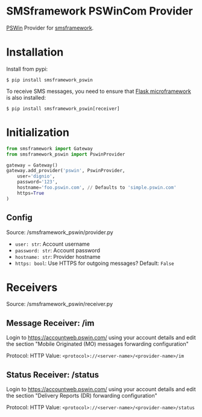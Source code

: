 SMSframework PSWinCom Provider
================================

[PSWin](https://wiki.pswin.com/) Provider for [smsframework](https://pypi.python.org/pypi/smsframework/).






Installation
============

Install from pypi:

    $ pip install smsframework_pswin

To receive SMS messages, you need to ensure that
[Flask microframework](http://flask.pocoo.org) is also installed:


    $ pip install smsframework_pswin[receiver]






Initialization
==============

```python
from smsframework import Gateway
from smsframework_pswin import PswinProvider

gateway = Gateway()
gateway.add_provider('pswin', PswinProvider,
    user='dignio',
    password='123',
    hostname='foo.pswin.com', // Defaults to 'simple.pswin.com'
    https=True
)
```

Config
------

Source: /smsframework_pswin/provider.py

* `user: str`: Account username
* `password: str`: Account password
* `hostname: str`: Provider hostname
* `https: bool`: Use HTTPS for outgoing messages? Default: `False`






Receivers
=========

Source: /smsframework_pswin/receiver.py

Message Receiver: /im
---------------------
Login to https://accountweb.pswin.com/ using your account details and edit the section "Mobile Originated (MO) messages forwarding configuration"

Protocol: HTTP
Value: `<protocol>://<server-name>/<provider-name>/im`


Status Receiver: /status
------------------------
Login to https://accountweb.pswin.com/ using your account details and edit the section "Delivery Reports (DR) forwarding configuration"

Protocol: HTTP
Value: `<protocol>://<server-name>/<provider-name>/status`
